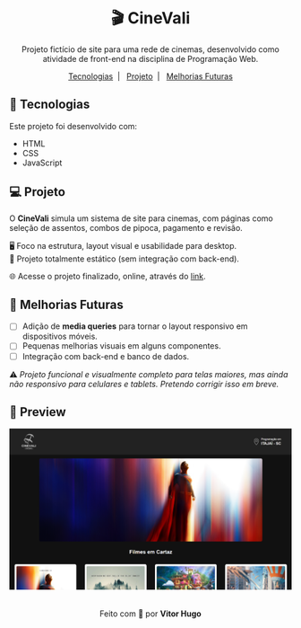 <h1 align="center">🎬 CineVali</h1>

<p align="center">Projeto fictício de site para uma rede de cinemas, desenvolvido como atividade de front-end na disciplina de Programação Web.</p>

<p align="center">
  <a href="#-tecnologias">Tecnologias</a>&nbsp;&nbsp;|&nbsp;&nbsp;
  <a href="#-projeto">Projeto</a>&nbsp;&nbsp;|&nbsp;&nbsp;
  <a href="#-melhorias-futuras">Melhorias Futuras</a>
</p>

## 🚀 Tecnologias

Este projeto foi desenvolvido com:

- HTML  
- CSS  
- JavaScript  

## 💻 Projeto

O **CineVali** simula um sistema de site para cinemas, com páginas como seleção de assentos, combos de pipoca, pagamento e revisão. 

🖥️ Foco na estrutura, layout visual e usabilidade para desktop.  
📄 Projeto totalmente estático (sem integração com back-end).  

🌐 Acesse o projeto finalizado, online, através do [link](https://cinevali.vercel.app/).

## 🔧 Melhorias Futuras

- [ ] Adição de **media queries** para tornar o layout responsivo em dispositivos móveis.  
- [ ] Pequenas melhorias visuais em alguns componentes.
- [ ] Integração com back-end e banco de dados.

⚠️ *Projeto funcional e visualmente completo para telas maiores, mas ainda não responsivo para celulares e tablets. Pretendo corrigir isso em breve.*  

## 📸 Preview

<div align="center">
  <img src="./CineVali/assets/images/preview.png" alt="Preview do projeto" width="600">
</div>

<br>

<p align="center">Feito com 💙 por <strong>Vitor Hugo</strong></p>
